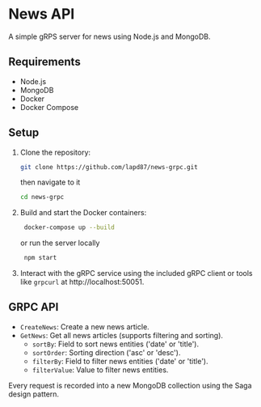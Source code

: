 # News API

A simple gRPS server for news using Node.js and MongoDB.

## Requirements

- Node.js
- MongoDB
- Docker
- Docker Compose

## Setup

1. Clone the repository:
   ```bash
   git clone https://github.com/lapd87/news-grpc.git
   ```
   then navigate to it

   ```bash
   cd news-grpc
   ```

2. Build and start the Docker containers:
   ```bash
    docker-compose up --build
    ```
    or run the server locally
   ```bash
    npm start
    ```
3. Interact with the gRPC service using the included gRPC client or tools like `grpcurl` at http://localhost:50051.


## GRPC API

- `CreateNews`: Create a new news article.
- `GetNews`: Get all news articles (supports filtering and sorting).
  - `sortBy`: Field to sort news entities ('date' or 'title'). 
  - `sortOrder`: Sorting direction ('asc' or 'desc').
  - `filterBy`: Field to filter news entities ('date' or 'title').
  - `filterValue`: Value to filter news entities.

Every request is recorded into a new MongoDB collection using the Saga design pattern.
